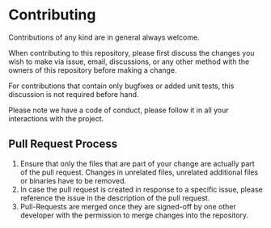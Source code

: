 # Contributing

Contributions of any kind are in general always welcome.

When contributing to this repository, please first discuss the changes you wish
to make via issue, email, discussions, or any other method with the owners of
this repository before making a change.

For contributions that contain only bugfixes or added unit tests, this
discussion is not required before hand.

Please note we have a code of conduct, please follow it in all your
interactions with the project.

## Pull Request Process

1. Ensure that only the files that are part of your change are actually part of
   the pull request. Changes in unrelated files, unrelated additional files or
   binaries have to be removed.
2. In case the pull request is created in response to a specific issue, please
   reference the issue in the description of the pull request.
3. Pull-Requests are merged once they are signed-off by one other developer
   with the permission to merge changes into the repository.
